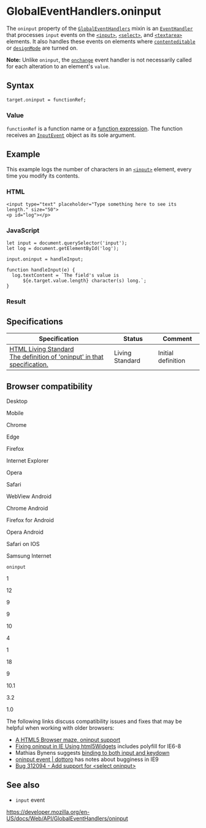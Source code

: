 # GlobalEventHandlers.oninput

The `oninput` property of the [`GlobalEventHandlers`](../globaleventhandlers) mixin is an [`EventHandler`](https://developer.mozilla.org/en-US/docs/Web/Events/Event_handlers) that processes `input` events on the [`<input>`](https://developer.mozilla.org/en-US/docs/Web/HTML/Element/input), [`<select>`](https://developer.mozilla.org/en-US/docs/Web/HTML/Element/select), and [`<textarea>`](https://developer.mozilla.org/en-US/docs/Web/HTML/Element/textarea) elements. It also handles these events on elements where [`contenteditable`](../htmlelement/contenteditable) or [`designMode`](../document/designmode) are turned on.

**Note:** Unlike `oninput`, the [`onchange`](onchange) event handler is not necessarily called for each alteration to an element's `value`.

## Syntax

    target.oninput = functionRef;

### Value

`functionRef` is a function name or a [function expression](https://developer.mozilla.org/en-US/docs/Web/JavaScript/Reference/Operators/function). The function receives an [`InputEvent`](../inputevent) object as its sole argument.

## Example

This example logs the number of characters in an [`<input>`](https://developer.mozilla.org/en-US/docs/Web/HTML/Element/input) element, every time you modify its contents.

### HTML

    <input type="text" placeholder="Type something here to see its length." size="50">
    <p id="log"></p>

### JavaScript

    let input = document.querySelector('input');
    let log = document.getElementById('log');

    input.oninput = handleInput;

    function handleInput(e) {
      log.textContent = `The field's value is
          ${e.target.value.length} character(s) long.`;
    }

### Result

## Specifications

<table><thead><tr class="header"><th>Specification</th><th>Status</th><th>Comment</th></tr></thead><tbody><tr class="odd"><td><a href="https://html.spec.whatwg.org/multipage/#ix-handler-oninput">HTML Living Standard<br />
<span class="small">The definition of 'oninput' in that specification.</span></a></td><td><span class="spec-living">Living Standard</span></td><td>Initial definition</td></tr></tbody></table>

## Browser compatibility

Desktop

Mobile

Chrome

Edge

Firefox

Internet Explorer

Opera

Safari

WebView Android

Chrome Android

Firefox for Android

Opera Android

Safari on IOS

Samsung Internet

`oninput`

1

12

9

9

10

4

1

18

9

10.1

3.2

1.0

The following links discuss compatibility issues and fixes that may be helpful when working with older browsers:

- [A HTML5 Browser maze, oninput support](https://blog.danielfriesen.name/2010/02/16/html5-browser-maze-oninput-support/)
- [Fixing oninput in IE Using html5Widgets](https://www.useragentman.com/blog/2011/05/12/fixing-oninput-in-ie9-using-html5widgets/) includes polyfill for IE6-8
- Mathias Bynens suggests [binding to both input and keydown](https://mathiasbynens.be/notes/oninput)
- [oninput event | dottoro](http://help.dottoro.com/ljhxklln.php) has notes about bugginess in IE9
- [Bug 312094 - Add support for &lt;select oninput&gt;](https://bugzilla.mozilla.org/show_bug.cgi?id=312094)

## See also

- `input` event

<a href="https://developer.mozilla.org/en-US/docs/Web/API/GlobalEventHandlers/oninput" class="_attribution-link">https://developer.mozilla.org/en-US/docs/Web/API/GlobalEventHandlers/oninput</a>
